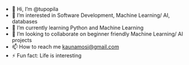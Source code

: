 - 👋 Hi, I’m @tupopila
- 👀 I’m interested in Software Development, Machine Learning/ AI, databases
- 🌱 I’m currently learning Python and Machine Learning
- 💞️ I’m looking to collaborate on beginner friendly Machine Learning/ AI projects 
- 📫 How to reach me kaunamosi@gmail.com
- ⚡ Fun fact: Life is interesting

<!---
tupopila/tupopila is a ✨ special ✨ repository because its `README.md` (this file) appears on your GitHub profile.
You can click the Preview link to take a look at your changes.
--->
